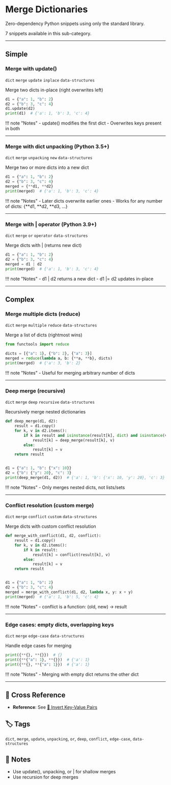 # Merge Dictionaries

Zero-dependency Python snippets using only the standard library.

7 snippets available in this sub-category.

---

## Simple

###  Merge with update()

`dict` `merge` `update` `inplace` `data-structures`

Merge two dicts in-place (right overwrites left)

```python
d1 = {"a": 1, "b": 2}
d2 = {"b": 3, "c": 4}
d1.update(d2)
print(d1)  # {'a': 1, 'b': 3, 'c': 4}
```

!!! note "Notes"
    - update() modifies the first dict
    - Overwrites keys present in both

<hr class="snippet-divider">

### Merge with dict unpacking (Python 3.5+)

`dict` `merge` `unpacking` `new` `data-structures`

Merge two or more dicts into a new dict

```python
d1 = {"a": 1, "b": 2}
d2 = {"b": 3, "c": 4}
merged = {**d1, **d2}
print(merged)  # {'a': 1, 'b': 3, 'c': 4}
```

!!! note "Notes"
    - Later dicts overwrite earlier ones
    - Works for any number of dicts: {**d1, **d2, **d3, ...}

<hr class="snippet-divider">

### Merge with | operator (Python 3.9+)

`dict` `merge` `or` `operator` `data-structures`

Merge dicts with | (returns new dict)

```python
d1 = {"a": 1, "b": 2}
d2 = {"b": 3, "c": 4}
merged = d1 | d2
print(merged)  # {'a': 1, 'b': 3, 'c': 4}
```

!!! note "Notes"
    - d1 | d2 returns a new dict
    - d1 |= d2 updates in-place

<hr class="snippet-divider">

## Complex

###  Merge multiple dicts (reduce)

`dict` `merge` `multiple` `reduce` `data-structures`

Merge a list of dicts (rightmost wins)

```python
from functools import reduce

dicts = [{"a": 1}, {"b": 2}, {"a": 3}]
merged = reduce(lambda a, b: {**a, **b}, dicts)
print(merged)  # {'a': 3, 'b': 2}
```

!!! note "Notes"
    - Useful for merging arbitrary number of dicts

<hr class="snippet-divider">

### Deep merge (recursive)

`dict` `merge` `deep` `recursive` `data-structures`

Recursively merge nested dictionaries

```python
def deep_merge(d1, d2):
    result = d1.copy()
    for k, v in d2.items():
        if k in result and isinstance(result[k], dict) and isinstance(v, dict):
            result[k] = deep_merge(result[k], v)
        else:
            result[k] = v
    return result


d1 = {"a": 1, "b": {"x": 10}}
d2 = {"b": {"y": 20}, "c": 3}
print(deep_merge(d1, d2))  # {'a': 1, 'b': {'x': 10, 'y': 20}, 'c': 3}
```

!!! note "Notes"
    - Only merges nested dicts, not lists/sets

<hr class="snippet-divider">

### Conflict resolution (custom merge)

`dict` `merge` `conflict` `custom` `data-structures`

Merge dicts with custom conflict resolution

```python
def merge_with_conflict(d1, d2, conflict):
    result = d1.copy()
    for k, v in d2.items():
        if k in result:
            result[k] = conflict(result[k], v)
        else:
            result[k] = v
    return result


d1 = {"a": 1, "b": 2}
d2 = {"b": 3, "c": 4}
merged = merge_with_conflict(d1, d2, lambda x, y: x + y)
print(merged)  # {'a': 1, 'b': 5, 'c': 4}
```

!!! note "Notes"
    - conflict is a function: (old, new) -> result

<hr class="snippet-divider">

### Edge cases: empty dicts, overlapping keys

`dict` `merge` `edge-case` `data-structures`

Handle edge cases for merging

```python
print({**{}, **{}})  # {}
print({**{"a": 1}, **{}})  # {'a': 1}
print({**{}, **{"a": 1}})  # {'a': 1}
```

!!! note "Notes"
    - Merging with empty dict returns the other dict

<hr class="snippet-divider">

## 🔗 Cross Reference

- **Reference**: See [📂 Invert Key-Value Pairs](invert_dict.md)

## 🏷️ Tags

`dict`, `merge`, `update`, `unpacking`, `or`, `deep`, `conflict`, `edge-case`, `data-structures`

## 📝 Notes
- Use update(), unpacking, or | for shallow merges
- Use recursion for deep merges

